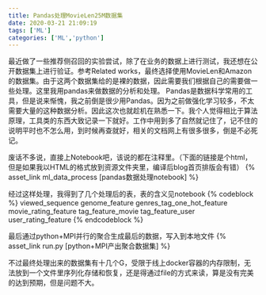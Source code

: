 ```yaml
---
title: Pandas处理MovieLen25M数据集
date: 2020-03-21 21:09:19
tags: ['ML']
categories: ['ML','python']
---
```


最近做了一些推荐侧召回的实验尝试，除了在业务的数据上进行测试，我还想在公开数据集上进行验证。参考Related works，最终选择使用MovieLen和Amazon的数据集。由于这两个数据集给的是裸的数据，因此需要我们根据自己的需要做一些处理。这里我用pandas来做数据的分析和处理。
Pandas是数据科学常用的工具，但是说来惭愧，我之前倒是很少用Pandas。因为之前做强化学习较多，不太需要大量的这种数据分析。因此这次也就趁机在熟悉一下。我个人觉得相比于算法原理，工具类的东西大致记录一下就好。工作中用到多了自然就记住了，记不住的说明平时也不怎么用，到时候再查就好，相关的文档网上有很多很多，倒是不必死记。

废话不多说，直接上Notebook吧，该说的都在注释里。（下面的链接是个html，但是如果我以HTML的格式放到资源文件夹里，编译后blog首页排版会有错）
{% asset_link ml_data_process [pandas数据处理notebook] %}

经过这样处理，我得到了几个处理后的表，表的含义见notebook
{% codeblock %}
viewed_sequence
genome_feature
genres_tag_one_hot_feature
movie_rating_feature
tag_feature_movie
tag_feature_user
user_rating_feature
{% endcodeblock %}

最后通过python+MPI并行的聚合生成最后的数据，写入到本地文件
{% asset_link run.py [python+MPI产出聚合数据集] %}

不过最终处理出来的数据集有十几个G，受限于线上docker容器的内存限制，无法放到一个文件里序列化存储和恢复，还是得通过file的方式来读，算是没有完美的达到预期，但是问题不大。